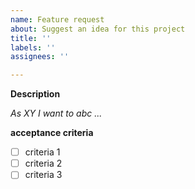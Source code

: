 ```yaml
---
name: Feature request
about: Suggest an idea for this project
title: ''
labels: ''
assignees: ''

---
```


**Description**

*As XY I want to abc ...*

**acceptance criteria**
- [ ] criteria 1
- [ ] criteria 2
- [ ] criteria 3
